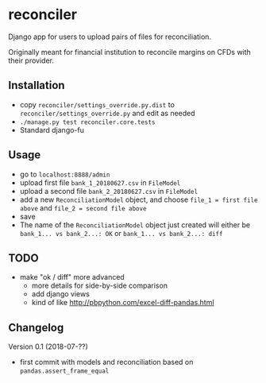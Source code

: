 # reconciler
Django app for users to upload pairs of files for reconciliation.

Originally meant for financial institution to reconcile margins on CFDs with their provider.


## Installation

- copy `reconciler/settings_override.py.dist` to `reconciler/settings_override.py` and edit as needed
- `./manage.py test reconciler.core.tests`
- Standard django-fu


## Usage

- go to `localhost:8888/admin`
- upload first file `bank_1_20180627.csv` in `FileModel`
- upload a second file `bank_2_20180627.csv` in `FileModel`
- add a new `ReconciliationModel` object, and choose `file_1 = first file above` and `file_2 = second file above`
- save
- The name of the `ReconciliationModel` object just created will either be `bank_1... vs bank_2...: OK`  or `bank_1... vs bank_2...: diff`


## TODO

- make "ok / diff" more advanced
  - more details for side-by-side comparison
  - add django views
  - kind of like http://pbpython.com/excel-diff-pandas.html

## Changelog

Version 0.1 (2018-07-??)
- first commit with models and reconciliation based on `pandas.assert_frame_equal`
